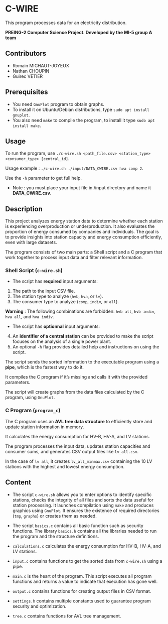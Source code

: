# C-WIRE
This program processes data for an electricity distribution.

**PREING-2 Computer Science Project**. **Developed by the MI-5 group A team**

## Contributors

- Romain MICHAUT-JOYEUX
- Nathan CHOUPIN
- Guirec VETIER

## Prerequisites

- You need `GnuPlot` program to obtain graphs.
- To install it on Ubuntu/Debian distributions, type `sudo apt install gnuplot`.
- You also need `make` to compile the program, to install it type `sudo apt install make`.

## Usage

To run the program, use `./c-wire.sh <path_file.csv> <station_type> <consumer_type> [central_id]`.

Usage example : `./c-wire.sh ./input/DATA_CWIRE.csv hva comp 2`.

Use the `-h` parameter to get full help.
- Note : you must place your input file in /input directory and name it **DATA_CWIRE.csv**.

## Description

This project analyzes energy station data to determine whether each station is experiencing overproduction or underproduction. It also evaluates the proportion of energy consumed by companies and individuals. The goal is to provide insights into station capacity and energy consumption efficiently, even with large datasets.

The program consists of two main parts: a Shell script and a C program that work together to process input data and filter relevant information.

### Shell Script (`c-wire.sh`)

- The script has **required** input arguments:
1. The path to the input CSV file.
2. The station type to analyze (`hvb`, `hva`, or `lv`).
3. The consumer type to analyze (`comp`, `indiv`, or `all`).

**Warning** : The following combinations are forbidden: `hvb all`, `hvb indiv`, `hva all`, and `hva indiv`.

- The script has **optionnal** input arguments:

4. An **identifier of a central station** can be provided to make the script focuses on the analysis of a single power plant.
5. An optional `-h` flag provides detailed help and instructions on using the script.

The script sends the sorted information to the executable program using a **pipe**, which is the fastest way to do it.

It compiles the C program if it’s missing and calls it with the provided parameters.

The script will create graphs from the data files calculated by the C program, using `GnuPlot`.

### C Program (`program_c`)

The C program uses an **AVL tree data structure** to efficiently store and update station information in memory.

It calculates the energy consumption for HV-B, HV-A, and LV stations.

The program processes the input data, updates station capacities and consumer sums, and generates CSV output files like `lv_all.csv`.

In the case of `lv all`, it creates `lv_all_minmax.csv` containing the 10 LV stations with the highest and lowest energy consumption.

## Content

- The script `c-wire.sh` allows you to enter options to identify specific stations, checks the integrity of all files and sorts the data useful for station processing. It launches compilation using `make` and produces graphics using `GnuPlot`. It ensures the existence of required directories (`tmp`, `graphs`) or creates them as needed.

- The script `basics.c` contains all basic function such as security functions. The library `basics.h` contains all the libraries needed to run the program and the structure definitions.

- `calculations.c` calculates the energy consumption for HV-B, HV-A, and LV stations.

- `input.c` contains functions to get the sorted data from `c-wire.sh` using a pipe.

- `main.c` is the heart of the program. This script executes all program functions and returns a value to indicate that execution has gone well.

- `output.c` contains functions for creating output files in CSV format.

- `settings.h` contains multiple constants used to guarantee program security and optimization.

- `tree.c` contains functions for AVL tree management.